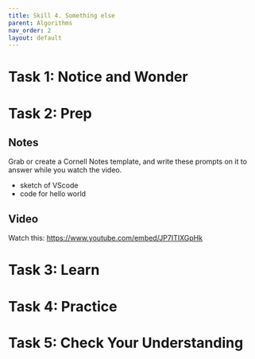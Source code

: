 ```yaml
---
title: Skill 4. Something else
parent: Algorithms
nav_order: 2
layout: default
---
```


# Task 1: Notice and Wonder

# Task 2: Prep

## Notes

Grab or create a Cornell Notes template, and write these prompts on it to answer while you watch the video.

- sketch of VScode
- code for hello world

## Video

Watch this: https://www.youtube.com/embed/JP7ITIXGpHk

# Task 3: Learn

# Task 4: Practice

# Task 5: Check Your Understanding
